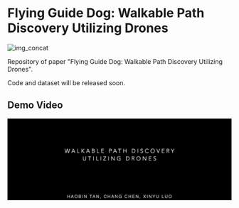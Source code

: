 # Flying Guide Dog: Walkable Path Discovery Utilizing Drones

![img_concat](assets/paper_banner.png)

Repository of paper "Flying Guide Dog: Walkable Path Discovery Utilizing Drones".

Code and dataset will be released soon.

## Demo Video

[![Video](assets/drone_demo_video_cover.png)](https://youtu.be/lBYnu3mm6pY "Video on Youtube")

